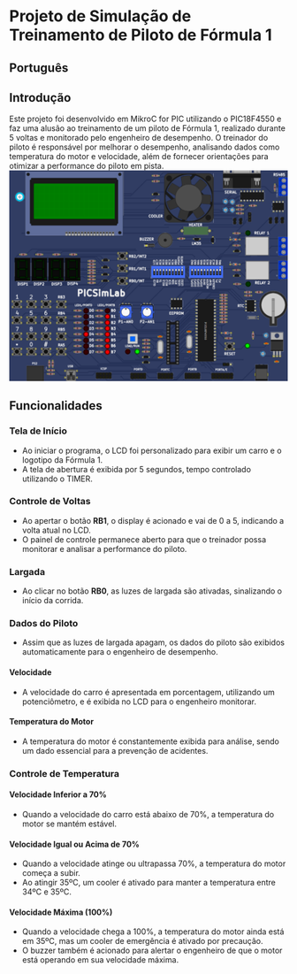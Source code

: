 # Projeto de Simulação de Treinamento de Piloto de Fórmula 1

## Português

## Introdução
Este projeto foi desenvolvido em MikroC for PIC utilizando o PIC18F4550 e faz uma alusão ao treinamento de um piloto de Fórmula 1, realizado durante 5 voltas e monitorado pelo engenheiro de desempenho. O treinador do piloto é responsável por melhorar o desempenho, analisando dados como temperatura do motor e velocidade, além de fornecer orientações para otimizar a performance do piloto em pista.
![Carro de Fórmula 1](./images/introducao-picsimlab.png)


## Funcionalidades

### Tela de Início
- Ao iniciar o programa, o LCD foi personalizado para exibir um carro e o logotipo da Fórmula 1.
- A tela de abertura é exibida por 5 segundos, tempo controlado utilizando o TIMER.

### Controle de Voltas
- Ao apertar o botão **RB1**, o display é acionado e vai de 0 a 5, indicando a volta atual no LCD.
- O painel de controle permanece aberto para que o treinador possa monitorar e analisar a performance do piloto.

### Largada
- Ao clicar no botão **RB0**, as luzes de largada são ativadas, sinalizando o início da corrida.

### Dados do Piloto
- Assim que as luzes de largada apagam, os dados do piloto são exibidos automaticamente para o engenheiro de desempenho.

#### Velocidade
- A velocidade do carro é apresentada em porcentagem, utilizando um potenciômetro, e é exibida no LCD para o engenheiro monitorar.

#### Temperatura do Motor
- A temperatura do motor é constantemente exibida para análise, sendo um dado essencial para a prevenção de acidentes.

### Controle de Temperatura

#### Velocidade Inferior a 70%
- Quando a velocidade do carro está abaixo de 70%, a temperatura do motor se mantém estável.

#### Velocidade Igual ou Acima de 70%
- Quando a velocidade atinge ou ultrapassa 70%, a temperatura do motor começa a subir.
- Ao atingir 35ºC, um cooler é ativado para manter a temperatura entre 34ºC e 35ºC.

#### Velocidade Máxima (100%)
- Quando a velocidade chega a 100%, a temperatura do motor ainda está em 35ºC, mas um cooler de emergência é ativado por precaução.
- O buzzer também é acionado para alertar o engenheiro de que o motor está operando em sua velocidade máxima.
